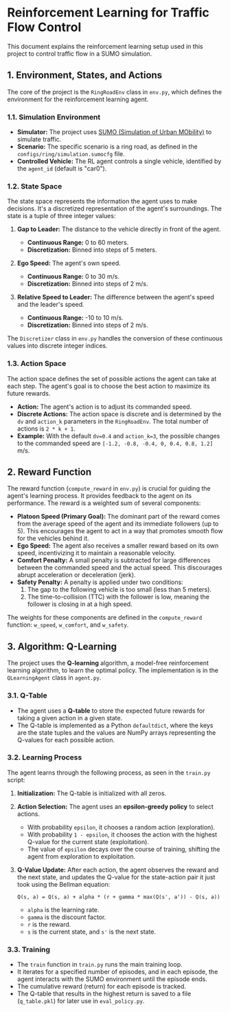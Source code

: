 
# Reinforcement Learning for Traffic Flow Control

This document explains the reinforcement learning setup used in this project to control traffic flow in a SUMO simulation.

## 1. Environment, States, and Actions

The core of the project is the `RingRoadEnv` class in `env.py`, which defines the environment for the reinforcement learning agent.

### 1.1. Simulation Environment

*   **Simulator:** The project uses [SUMO (Simulation of Urban MObility)](https://www.eclipse.org/sumo/) to simulate traffic.
*   **Scenario:** The specific scenario is a ring road, as defined in the `configs/ring/simulation.sumocfg` file.
*   **Controlled Vehicle:** The RL agent controls a single vehicle, identified by the `agent_id` (default is "car0").

### 1.2. State Space

The state space represents the information the agent uses to make decisions. It's a discretized representation of the agent's surroundings. The state is a tuple of three integer values:

1.  **Gap to Leader:** The distance to the vehicle directly in front of the agent.
    *   **Continuous Range:** 0 to 60 meters.
    *   **Discretization:** Binned into steps of 5 meters.

2.  **Ego Speed:** The agent's own speed.
    *   **Continuous Range:** 0 to 30 m/s.
    *   **Discretization:** Binned into steps of 2 m/s.

3.  **Relative Speed to Leader:** The difference between the agent's speed and the leader's speed.
    *   **Continuous Range:** -10 to 10 m/s.
    *   **Discretization:** Binned into steps of 2 m/s.

The `Discretizer` class in `env.py` handles the conversion of these continuous values into discrete integer indices.

### 1.3. Action Space

The action space defines the set of possible actions the agent can take at each step. The agent's goal is to choose the best action to maximize its future rewards.

*   **Action:** The agent's action is to adjust its commanded speed.
*   **Discrete Actions:** The action space is discrete and is determined by the `dv` and `action_k` parameters in the `RingRoadEnv`. The total number of actions is `2 * k + 1`.
*   **Example:** With the default `dv=0.4` and `action_k=3`, the possible changes to the commanded speed are `[-1.2, -0.8, -0.4, 0, 0.4, 0.8, 1.2]` m/s.

## 2. Reward Function

The reward function (`compute_reward` in `env.py`) is crucial for guiding the agent's learning process. It provides feedback to the agent on its performance. The reward is a weighted sum of several components:

*   **Platoon Speed (Primary Goal):** The dominant part of the reward comes from the average speed of the agent and its immediate followers (up to 5). This encourages the agent to act in a way that promotes smooth flow for the vehicles behind it.
*   **Ego Speed:** The agent also receives a smaller reward based on its own speed, incentivizing it to maintain a reasonable velocity.
*   **Comfort Penalty:** A small penalty is subtracted for large differences between the commanded speed and the actual speed. This discourages abrupt acceleration or deceleration (jerk).
*   **Safety Penalty:** A penalty is applied under two conditions:
    1.  The gap to the following vehicle is too small (less than 5 meters).
    2.  The time-to-collision (TTC) with the follower is low, meaning the follower is closing in at a high speed.

The weights for these components are defined in the `compute_reward` function: `w_speed`, `w_comfort`, and `w_safety`.

## 3. Algorithm: Q-Learning

The project uses the **Q-learning** algorithm, a model-free reinforcement learning algorithm, to learn the optimal policy. The implementation is in the `QLearningAgent` class in `agent.py`.

### 3.1. Q-Table

*   The agent uses a **Q-table** to store the expected future rewards for taking a given action in a given state.
*   The Q-table is implemented as a Python `defaultdict`, where the keys are the state tuples and the values are NumPy arrays representing the Q-values for each possible action.

### 3.2. Learning Process

The agent learns through the following process, as seen in the `train.py` script:

1.  **Initialization:** The Q-table is initialized with all zeros.
2.  **Action Selection:** The agent uses an **epsilon-greedy policy** to select actions.
    *   With probability `epsilon`, it chooses a random action (exploration).
    *   With probability `1 - epsilon`, it chooses the action with the highest Q-value for the current state (exploitation).
    *   The value of `epsilon` decays over the course of training, shifting the agent from exploration to exploitation.
3.  **Q-Value Update:** After each action, the agent observes the reward and the next state, and updates the Q-value for the state-action pair it just took using the Bellman equation:

    ```
    Q(s, a) = Q(s, a) + alpha * (r + gamma * max(Q(s', a')) - Q(s, a))
    ```

    *   `alpha` is the learning rate.
    *   `gamma` is the discount factor.
    *   `r` is the reward.
    *   `s` is the current state, and `s'` is the next state.

### 3.3. Training

*   The `train` function in `train.py` runs the main training loop.
*   It iterates for a specified number of episodes, and in each episode, the agent interacts with the SUMO environment until the episode ends.
*   The cumulative reward (return) for each episode is tracked.
*   The Q-table that results in the highest return is saved to a file (`q_table.pkl`) for later use in `eval_policy.py`.
